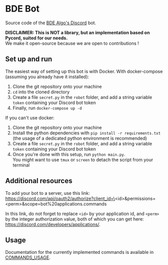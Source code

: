 # BDE Bot
Source code of the [BDE Algo's Discord](https://discord.gg/4wh9yzm) bot.

**DISCLAIMER: This is NOT a library, but an implementation based on Pycord, 
suited for our needs.**  
We make it open-source because we are open to contributions !

## Set up and run

The easiest way of setting up this bot is with Docker. 
With docker-compose (assuming you already have it installed):
1. Clone the git repository onto your machine
2. `cd` into the cloned directory
3. Create a file `secret.py` in the `robot` folder, 
   and add a string variable `token` containing your Discord bot token
4. Finally, run `docker-compose up -d`

If you can't use docker:
1. Clone the git repository onto your machine
2. Install the python dependencies with `pip install -r requirements.txt`
   (the usage of a dedicated python environment is recommended)
3. Create a file `secret.py` in the `robot` folder, 
   and add a string variable `token` containing your Discord bot token
4. Once you're done with this setup, run `python main.py`.  
   You might want to use `tmux` or `screen` to detach the script from your terminal

## Additional resources

To add your bot to a server, use this link:
https://discord.com/api/oauth2/authorize?client_id=\<id\>&permissions=\<perm\>&scope=bot%20applications.commands

In this link, do not forget to replace `<id>` by your application id, 
and `<perm>` by the integer authorization value, 
both of which you can get here: https://discord.com/developers/applications/.

## Usage

Documentation for the currently implemented commands is available in
[COMMANDS_USAGE](./COMMANDS_USAGE.md).
